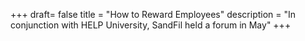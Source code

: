 +++
draft= false
title = "How to Reward Employees"
description = "In conjunction with HELP University, SandFil held a forum in May"
+++
